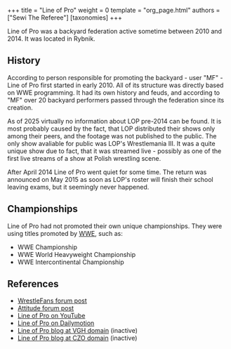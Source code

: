 +++
title = "Line of Pro"
weight = 0
template = "org_page.html"
authors = ["Sewi The Referee"]
[taxonomies]
+++

Line of Pro was a backyard federation active sometime between 2010 and 2014. It was located in Rybnik.

## History

According to person responsible for promoting the backyard - user "MF" - Line of Pro first started in early 2010. All of its structure was directly based on WWE programming. It had its own history and feuds, and according to "MF" over 20 backyard performers passed through the federation since its creation.

As of 2025 virtually no information about LOP pre-2014 can be found. It is most probably caused by the fact, that LOP distributed their shows only among their peers, and the footage was not published to the public. The only show avaliable for public was LOP's Wrestlemania III. It was a quite unique show due to fact, that it was streamed live - possibly as one of the first live streams of a show at Polish wrestling scene.

After April 2014 Line of Pro went quiet for some time. The return was announced on May 2015 as soon as LOP's roster will finish their school leaving exams, but it seemingly never happened.

## Championships 

Line of Pro had not promoted their own unique championships. They were using titles promoted by [WWE](@/o/wwe.md), such as:

- WWE Championship
- WWE World Heavyweight Championship
- WWE Intercontinental Championship

## References

* [WrestleFans forum post](https://wrestlefans.pl/forum/viewtopic.php?f=59&t=40392)
* [Attitude forum post](https://forum.wrestling.pl/topic/35467-backyard-lop-wrestlemania-live-stream)
* [Line of Pro on YouTube](https://www.youtube.com/@WWELOP/)
* [Line of Pro on Dailymotion](https://www.dailymotion.com/wwelop/videos)
* [Line of Pro blog at VGH domain](http://wrestlinglop.vgh.pl) (inactive)
* [Line of Pro blog at CZO domain](http://wrestlinglop.czo.pl) (inactive)
